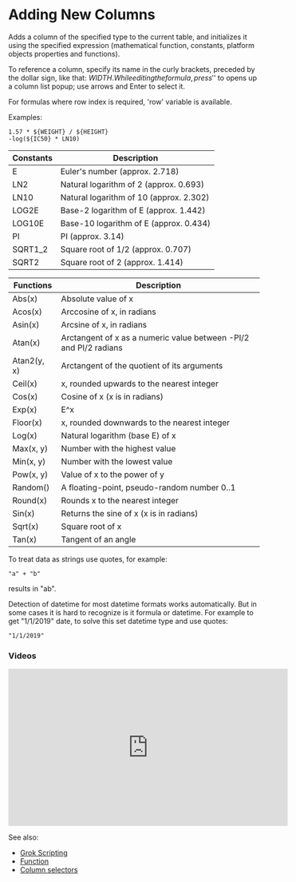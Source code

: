 <!-- TITLE: Add New Column -->
<!-- SUBTITLE: -->

# Adding New Columns

Adds a column of the specified type to the current table, and initializes it using the specified
expression (mathematical function, constants, platform objects properties and functions).

To reference a column, specify its name in the curly brackets, preceded by the dollar sign, like
that: ${WIDTH}. While editing the formula, press '$' to opens up a column list popup; use arrows and
Enter to select it.

For formulas where row index is required, 'row' variable is available.

Examples:
```
1.57 * ${WEIGHT} / ${HEIGHT}
-log(${IC50} * LN10)
```

| Constants | Description                             |
|-----------|-----------------------------------------|
| E         | Euler's number (approx. 2.718)          |
| LN2       | Natural logarithm of 2 (approx. 0.693)  |
| LN10      | Natural logarithm of 10 (approx. 2.302) |
| LOG2E     | Base-2 logarithm of E (approx. 1.442)   |
| LOG10E    | Base-10 logarithm of E (approx. 0.434)  |
| PI        | PI (approx. 3.14)                       |
| SQRT1_2   | Square root of 1/2 (approx. 0.707)      |
| SQRT2     | Square root of 2 (approx. 1.414)        |


| Functions   | Description                                                       |
|-------------|-------------------------------------------------------------------|
| Abs(x)      | Absolute value of x                                               |
| Acos(x)     | Arccosine of x, in radians                                        |
| Asin(x)     | Arcsine of x, in radians                                          |
| Atan(x)     | Arctangent of x as a numeric value between -PI/2 and PI/2 radians |
| Atan2(y, x) | Arctangent of the quotient of its arguments                       |
| Ceil(x)     | x, rounded upwards to the nearest integer                         |
| Cos(x)      | Cosine of x (x is in radians)                                     |
| Exp(x)      | E^x                                                               |
| Floor(x)    | x, rounded downwards to the nearest integer                       |
| Log(x)      | Natural logarithm (base E) of x                                   |
| Max(x, y)   | Number with the highest value                                     |
| Min(x, y)   | Number with the lowest value                                      |
| Pow(x, y)   | Value of x to the power of y                                      |
| Random()    | A floating-point, pseudo-random number 0..1                       |
| Round(x)    | Rounds x to the nearest integer                                   |
| Sin(x)      | Returns the sine of x (x is in radians)                           |
| Sqrt(x)     | Square root of x                                                  |
| Tan(x)      | Tangent of an angle                                               |


To treat data as strings use quotes, for example: 
```
"a" + "b"
```
results in "ab".

Detection of datetime for most datetime formats works automatically. 
But in some cases it is hard to recognize is it formula or datetime.
For example to get "1/1/2019" date, to solve this set datetime type and use quotes:
```
"1/1/2019"
```

### Videos

<iframe width="560" height="315" src="https://www.youtube.com/embed/-yTTaS_WOU4" frameborder="0" allow="accelerometer; autoplay; encrypted-media; gyroscope; picture-in-picture" allowfullscreen></iframe>

See also:

  * [Grok Scripting](../features/grok-script.md)
  * [Function](../entities/function.md)
  * [Column selectors](../viewers/column-selectors.md)
